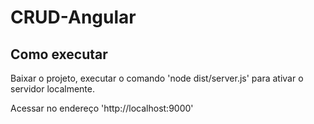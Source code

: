 # CRUD-Angular

## Como executar

Baixar o projeto, executar o comando 'node dist/server.js' para ativar o servidor localmente.
 
Acessar no endereço 'http://localhost:9000'
